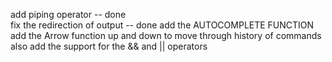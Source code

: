 add piping operator  -- done  
fix the redirection of output -- done 
add the AUTOCOMPLETE FUNCTION 
add the Arrow function up and down to move through history of commands 
also add the support for the && and || operators